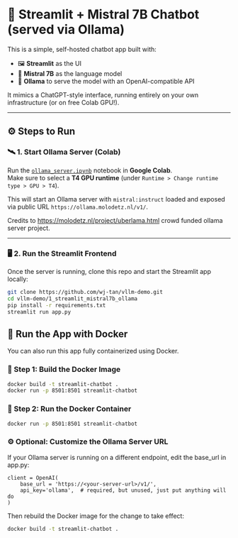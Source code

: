 # 🧠 Streamlit + Mistral 7B Chatbot (served via Ollama)

This is a simple, self-hosted chatbot app built with:

- 🖼️ **Streamlit** as the UI  
- 🧠 **Mistral 7B** as the language model  
- 🚀 **Ollama** to serve the model with an OpenAI-compatible API

It mimics a ChatGPT-style interface, running entirely on your own infrastructure (or on free Colab GPU!).

---

## ⚙️ Steps to Run

### 🛰️ 1. Start Ollama Server (Colab)

Run the [`ollama_server.ipynb`](./ollama_server.ipynb) notebook in **Google Colab**.  
Make sure to select a **T4 GPU runtime** (under `Runtime > Change runtime type > GPU > T4`).

This will start an Ollama server with `mistral:instruct` loaded and exposed via public URL `https://ollama.molodetz.nl/v1/`.

Credits to https://molodetz.nl/project/uberlama.html crowd funded ollama server project.

---

### 🖥️ 2. Run the Streamlit Frontend

Once the server is running, clone this repo and start the Streamlit app locally:

```bash
git clone https://github.com/wj-tan/vllm-demo.git
cd vllm-demo/1_streamlit_mistral7b_ollama
pip install -r requirements.txt
streamlit run app.py
```

## 🐳 Run the App with Docker

You can also run this app fully containerized using Docker.

### 🧱 Step 1: Build the Docker Image

```bash
docker build -t streamlit-chatbot .
docker run -p 8501:8501 streamlit-chatbot
```

### 🚀 Step 2: Run the Docker Container

```bash
docker run -p 8501:8501 streamlit-chatbot
```

### ⚙️ Optional: Customize the Ollama Server URL

If your Ollama server is running on a different endpoint, edit the base_url in app.py:

```
client = OpenAI(
    base_url = 'https://<your-server-url>/v1/',
    api_key='ollama',  # required, but unused, just put anything will do
)
```

Then rebuild the Docker image for the change to take effect:

```bash
docker build -t streamlit-chatbot .
```


